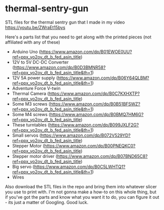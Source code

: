 # thermal-sentry-gun
STL files for the thermal sentry gun that I made in my video
https://youtu.be/ZWraEt15bys

Here's a parts list that you need to get along with the printed pieces (not affiliated with any of these)
- Arduino Uno (https://www.amazon.com/dp/B01EWOE0UU?ref=ppx_yo2ov_dt_b_fed_asin_title)
- 12V to 5V DC-DC Converter (https://www.amazon.com/dp/B0D3BMNR58?ref=ppx_yo2ov_dt_b_fed_asin_title&th=1)
- 12V 5A power supply (https://www.amazon.com/dp/B06Y64QLBM?ref=ppx_yo2ov_dt_b_fed_asin_title&th=1)
- Adventure Force V-twin
- Thermal Camera (https://www.amazon.com/dp/B0C7KXHXTP?ref=ppx_yo2ov_dt_b_fed_asin_title)
- Some M3 screws (https://www.amazon.com/dp/B0B51BFSWZ?ref=ppx_yo2ov_dt_b_fed_asin_title&th=1)
- Some M4 screws (https://www.amazon.com/dp/B0BMQ7HM6G?ref=ppx_yo2ov_dt_b_fed_asin_title)
- These turntables (https://www.amazon.com/dp/B099JXLF2G?ref=ppx_yo2ov_dt_b_fed_asin_title&th=1)
- Small servos (https://www.amazon.com/dp/B072V529YD?ref=ppx_yo2ov_dt_b_fed_asin_title)
- Stepper Motor (https://www.amazon.com/dp/B00PNEQKC0?ref=ppx_yo2ov_dt_b_fed_asin_title)
- Stepper motor driver (https://www.amazon.com/dp/B07BND65C8?ref=ppx_yo2ov_dt_b_fed_asin_title)
- Big servo (https://www.amazon.com/dp/B0C5LWHTQ1?ref=ppx_yo2ov_dt_b_fed_asin_title&th=1)
- Wires

Also download the STL files in the repo and bring them into whatever slicer you use to print with.
I'm not gonna make a how-to on this whole thing, but if you've got the parts and know what you want it to do, you can figure it out - its just a matter of Googling. Good luck.
